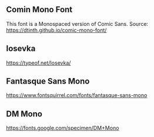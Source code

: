 ## Comin Mono Font

This font is a Monospaced version of Comic Sans.
Source: https://dtinth.github.io/comic-mono-font/

## Iosevka

https://typeof.net/Iosevka/

## Fantasque Sans Mono

https://www.fontsquirrel.com/fonts/fantasque-sans-mono

## DM Mono

https://fonts.google.com/specimen/DM+Mono
